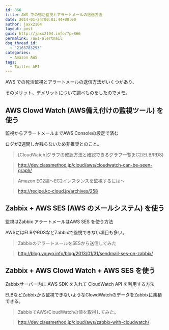 ```yaml
---
id: 866
title: AWS での死活監視とアラートメールの送信方法
date: 2014-01-24T00:01:44+00:00
author: jaxx2104
layout: post
guid: http://jaxx2104.info/?p=866
permalink: /aws-alertmail
dsq_thread_id:
  - "2163783293"
categories:
  - Amazon AWS
tags:
  - Twitter API
---
```

AWS での死活監視とアラートメールの送信方法がいくつかあり、
  
そのメリット、デメリットについて調べものをしたのでメモ。

## AWS Clowd Watch (AWS備え付けの監視ツール) を使う

監視からアラートメールまでAWS Consoleの設定で済む
  
ログが2週間しか残らないため非推奨とのこと。

> [CloudWatch]グラフの確認方法と確認できるグラフ一覧(EC2/ELB/RDS)
  
> http://dev.classmethod.jp/cloud/aws/cloudwatch-can-be-seen-graph/
  
> Amazon EC2編～EC2インスタンスを監視するには～
  
> http://recipe.kc-cloud.jp/archives/258 

## Zabbix + AWS SES (AWS のメールシステム) を使う

監視はZabbix アラートメールはAWS SES を使う方法
  
AWSにはELBやRDSなどZabbixで監視できない項目も多い。

> ZabbixのアラートメールをSESから送信してみた
  
> http://blog.youyo.info/blog/2013/01/31/sendmail-ses-on-zabbix/ 

## Zabbix + AWS Clowd Watch + AWS SES を使う

Zabbixサーバー内に AWS SDK を入れて CloudWatch API を利用する方法
  
ELBなどZabbixから監視できないようなClowdWatchのデータをZabbixに集積できる。

> ZabbixでAWS/CloudWatchの値を取得してみた。
  
> http://dev.classmethod.jp/cloud/aws/zabbix-with-cloudwatch/